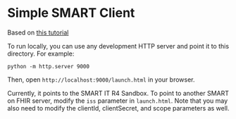 # Simple SMART Client

Based on [this tutorial](http://docs.smarthealthit.org/tutorials/javascript/)

To run locally, you can use any development HTTP server and point it to this directory. For example:

```
python -m http.server 9000
```

Then, open `http://localhost:9000/launch.html` in your browser.

Currently, it points to the SMART IT R4 Sandbox. To point to another SMART on FHIR server, modify the `iss` parameter in `launch.html`. Note that you may also need to modify the clientId, clientSecret, and scope parameters as well.


